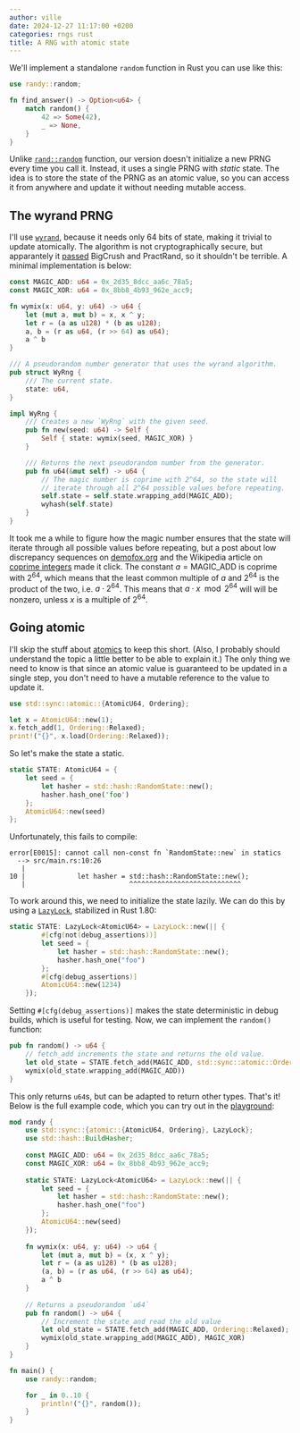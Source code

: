 ```yaml
---
author: ville
date: 2024-12-27 11:17:00 +0200
categories: rngs rust
title: A RNG with atomic state
---
```


We'll implement a standalone `random` function in Rust you can use like this:

```rust
use randy::random;

fn find_answer() -> Option<u64> {
    match random() {
        42 => Some(42),
        _ => None,
    }
}
```

Unlike [`rand::random`](https://docs.rs/rand/latest/rand/fn.random.html) function, our version doesn't initialize a new PRNG every time you call it. Instead, it uses a single PRNG with *static* state. The idea is to store the state of the PRNG as an atomic value, so you can access it from anywhere and update it without needing mutable access.

## The wyrand PRNG

I'll use [`wyrand`](https://github.com/wangyi-fudan/wyhash), because it needs only 64 bits of state, making it trivial to update atomically. The algorithm is not cryptographically secure, but apparantely it [passed](https://github.com/lemire/testingRNG?tab=readme-ov-file#visual-summary) BigCrush and PractRand, so it shouldn't be terrible. A minimal implementation is below:

```rust
const MAGIC_ADD: u64 = 0x_2d35_8dcc_aa6c_78a5;
const MAGIC_XOR: u64 = 0x_8bb8_4b93_962e_acc9;

fn wymix(x: u64, y: u64) -> u64 {
    let (mut a, mut b) = x, x ^ y;
    let r = (a as u128) * (b as u128);
    a, b = (r as u64, (r >> 64) as u64);
    a ^ b
}

/// A pseudorandom number generator that uses the wyrand algorithm.
pub struct WyRng {
    /// The current state.
    state: u64,
}

impl WyRng {
    /// Creates a new `WyRng` with the given seed.
    pub fn new(seed: u64) -> Self {
        Self { state: wymix(seed, MAGIC_XOR) }
    }

    /// Returns the next pseudorandom number from the generator.
    pub fn u64(&mut self) -> u64 {
        // The magic number is coprime with 2^64, so the state will 
        // iterate through all 2^64 possible values before repeating.
        self.state = self.state.wrapping_add(MAGIC_ADD);
        wyhash(self.state)
    }
}
```

It took me a while to figure how the magic number ensures that the state will iterate through all possible values before repeating, but a post about low discrepancy sequences on [demofox.org](https://blog.demofox.org/2024/05/19/a-low-discrepancy-shuffle-iterator-random-access-inversion/) and the Wikipedia article on [coprime integers](https://en.wikipedia.org/wiki/Coprime_integers) made it click. The constant $a=\text{MAGIC_ADD}$ is coprime with $2^{64}$, which means that the least common multiple of $a$ and $2^{64}$ is the product of the two, i.e. $a \cdot 2^{64}$. This means that $a \cdot x \mod 2^{64}$ will will be nonzero, unless $x$ is a multiple of $2^{64}$.

## Going atomic

I'll skip the stuff about [atomics](https://doc.rust-lang.org/nomicon/atomics.html) to keep this short. (Also, I probably should understand the topic a little better to be able to explain it.) The only thing we need to know is that since an atomic value is guaranteed to be updated in a single step, you don't need to have a mutable reference to the value to update it.

```rust
use std::sync::atomic::{AtomicU64, Ordering};

let x = AtomicU64::new(1);
x.fetch_add(1, Ordering::Relaxed);
print!("{}", x.load(Ordering::Relaxed));
```

So let's make the state a static.

```rust
static STATE: AtomicU64 = {
    let seed = {
        let hasher = std::hash::RandomState::new();
        hasher.hash_one('foo')
    };
    AtomicU64::new(seed)
};
```

Unfortunately, this fails to compile:

```text
error[E0015]: cannot call non-const fn `RandomState::new` in statics
  --> src/main.rs:10:26
   |
10 |             let hasher = std::hash::RandomState::new();
   |                          ^^^^^^^^^^^^^^^^^^^^^^^^^^^^
```

To work around this, we need to initialize the state lazily. We can do this by using a [`LazyLock`](https://doc.rust-lang.org/std/sync/struct.LazyLock.html), stabilized in Rust 1.80:

```rust
static STATE: LazyLock<AtomicU64> = LazyLock::new(|| {
        #[cfg(not(debug_assertions))]
        let seed = {
            let hasher = std::hash::RandomState::new();
            hasher.hash_one("foo")
        };
        #[cfg(debug_assertions)]
        AtomicU64::new(1234)
    });
```

Setting `#[cfg(debug_assertions)]` makes the state deterministic in debug builds, which is useful for testing. Now, we can implement the `random()` function:

```rust
pub fn random() -> u64 {
    // fetch_add increments the state and returns the old value.
    let old_state = STATE.fetch_add(MAGIC_ADD, std::sync::atomic::Ordering::Relaxed);
    wymix(old_state.wrapping_add(MAGIC_ADD))
}
```

This only returns `u64`s, but can be adapted to return other types. That's it!  Below is the full example code, which you can try out in the [playground](https://play.rust-lang.org/?version=stable&mode=debug&edition=2021&code=mod+randy+%7B%0A++++use+std%3A%3Async%3A%3A%7Batomic%3A%3A%7BAtomicU64%2C+Ordering%7D%2C+LazyLock%7D%3B%0A++++use+std%3A%3Ahash%3A%3ABuildHasher%3B%0A++++%0A++++const+MAGIC_ADD%3A+u64+%3D+0x_2d35_8dcc_aa6c_78a5%3B%0A++++const+MAGIC_XOR%3A+u64+%3D+0x_8bb8_4b93_962e_acc9%3B%0A++++%0A++++static+STATE%3A+LazyLock%3CAtomicU64%3E+%3D+LazyLock%3A%3Anew%28%7C%7C+%7B%0A++++++++let+seed+%3D+%7B%0A++++++++++++let+hasher+%3D+std%3A%3Ahash%3A%3ARandomState%3A%3Anew%28%29%3B%0A++++++++++++hasher.hash_one%28%22foo%22%29%0A++++++++%7D%3B%0A++++++++AtomicU64%3A%3Anew%28seed%29%0A++++%7D%29%3B%0A++++%0A++++fn+wymix%28x%3A+u64%2C+y%3A+u64%29+-%3E+u64+%7B%0A++++++++let+%28mut+a%2C+mut+b%29+%3D+%28x%2C+x+%5E+y%29%3B%0A++++++++let+r+%3D+%28a+as+u128%29+*+%28b+as+u128%29%3B%0A++++++++%28a%2C+b%29+%3D+%28r+as+u64%2C+%28r+%3E%3E+64%29+as+u64%29%3B%0A++++++++a+%5E+b%0A++++%7D%0A++++%0A++++%2F%2F+Returns+a+pseudorandom+%60u64%60%0A++++pub+fn+random%28%29+-%3E+u64+%7B%0A++++++++%2F%2F+Increment+the+state+and+read+the+old+value%0A++++++++let+old_state+%3D+STATE.fetch_add%28MAGIC_ADD%2C+Ordering%3A%3ARelaxed%29%3B%0A++++++++wymix%28old_state.wrapping_add%28MAGIC_ADD%29%2C+MAGIC_XOR%29%0A++++%7D%0A%7D%0A%0Afn+main%28%29+%7B%0A++++use+randy%3A%3Arandom%3B%0A%0A++++for+_+in+0..10+%7B%0A++++++++println%21%28%22%7B%7D%22%2C+random%28%29%29%3B%0A++++%7D%0A%7D):

```rust
mod randy {
    use std::sync::{atomic::{AtomicU64, Ordering}, LazyLock};
    use std::hash::BuildHasher;
    
    const MAGIC_ADD: u64 = 0x_2d35_8dcc_aa6c_78a5;
    const MAGIC_XOR: u64 = 0x_8bb8_4b93_962e_acc9;
    
    static STATE: LazyLock<AtomicU64> = LazyLock::new(|| {
        let seed = {
            let hasher = std::hash::RandomState::new();
            hasher.hash_one("foo")
        };
        AtomicU64::new(seed)
    });
    
    fn wymix(x: u64, y: u64) -> u64 {
        let (mut a, mut b) = (x, x ^ y);
        let r = (a as u128) * (b as u128);
        (a, b) = (r as u64, (r >> 64) as u64);
        a ^ b
    }
    
    // Returns a pseudorandom `u64`
    pub fn random() -> u64 {
        // Increment the state and read the old value
        let old_state = STATE.fetch_add(MAGIC_ADD, Ordering::Relaxed);
        wymix(old_state.wrapping_add(MAGIC_ADD), MAGIC_XOR)
    }
}

fn main() {
    use randy::random;

    for _ in 0..10 {
        println!("{}", random());
    }
}
```
